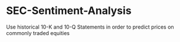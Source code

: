 # SEC-Sentiment-Analysis
Use historical 10-K and 10-Q Statements in order to predict prices on commonly traded equities
